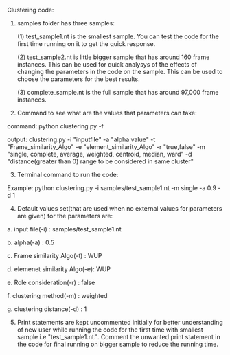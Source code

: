 Clustering code:

1. samples folder has three samples:

	(1) test_sample1.nt is the smallest sample. You can test the code for the first time running on it to get the quick response.
	
	(2) test_sample2.nt is little bigger sample that has around 160 frame instances. This can be used for quick analysys of the effects of changing the parameters in the code on the sample. This can be used to choose the parameters for the best results.
	
	(3) complete_sample.nt is the full sample that has around 97,000 frame instances.   


2. Command to see what are the values that parameters can take:

command: python clustering.py -f

output: clustering.py -i "inputfile" -a "alpha value" -t "Frame_similarity_Algo" -e "element_similarity_Algo" -r "true,false" -m "single, complete, average, weighted, centroid, median, ward" -d "distance(greater than 0) range to be considered in same cluster"


3. Terminal command to run the code:

Example: python clustering.py -i samples/test_sample1.nt -m single -a 0.9 -d 1
 

4. Default values set(that are used when no external values for parameters are given) for the  parameters are:

a. input file(-i) : samples/test_sample1.nt

b. alpha(-a) : 0.5

c. Frame similarity Algo(-t) : WUP

d. elemenet similarity Algo(-e): WUP

e. Role consideration(-r) : false

f. clustering method(-m) : weighted

g. clustering distance(-d) : 1

5. Print statements are kept uncommented initially for better understanding of new user while running the code for the first time with smallest sample i.e "test_sample1.nt.". Comment the unwanted print statement in the code for final running on bigger sample to reduce the running time.  


